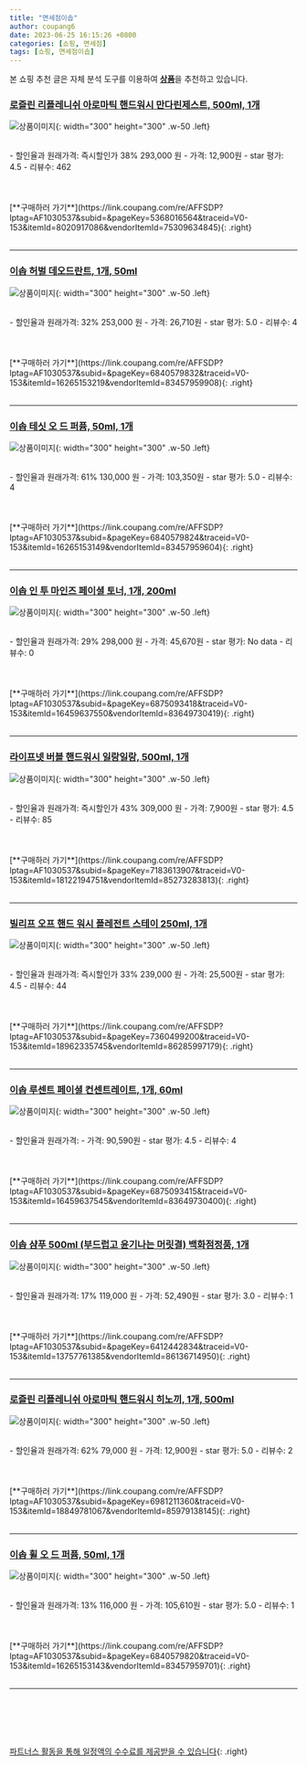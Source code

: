 ```yaml
---
title: "면세점이솝"
author: coupang6
date: 2023-06-25 16:15:26 +0800
categories: [쇼핑, 면세점]
tags: [쇼핑, 면세점이솝]
---
```


본 쇼핑 추천 글은 자체 분석 도구를 이용하여 [**상품**](https://link.coupang.com/a/bao1ui)을 추천하고 있습니다.

### [로즐린 리플레니쉬 아로마틱 핸드워시 만다린제스트, 500ml, 1개](https://link.coupang.com/re/AFFSDP?lptag=AF1030537&subid=&pageKey=5368016564&traceid=V0-153&itemId=8020917086&vendorItemId=75309634845)

![상품이미지](https://thumbnail6.coupangcdn.com/thumbnails/remote/230x230ex/image/rs_quotation_api/gcgzavgd/184661e460684e87acd55c5d3c601a1d.png){: width="300" height="300" .w-50 .left}


<br>
- 할인율과 원래가격: 즉시할인가 38%  293,000   원
- 가격: 12,900원
- star 평가: 4.5
- 리뷰수: 462
<br>
<br>
<br>
<br>
[**구매하러 가기**](https://link.coupang.com/re/AFFSDP?lptag=AF1030537&subid=&pageKey=5368016564&traceid=V0-153&itemId=8020917086&vendorItemId=75309634845){: .right}
<br>
<br>

---

### [이솝 허벌 데오드란트, 1개, 50ml](https://link.coupang.com/re/AFFSDP?lptag=AF1030537&subid=&pageKey=6840579832&traceid=V0-153&itemId=16265153219&vendorItemId=83457959908)

![상품이미지](https://thumbnail7.coupangcdn.com/thumbnails/remote/230x230ex/image/vendor_inventory/6e89/30a8f25e950407e719194043d35af07fdbb32f269c76ba37d7eec364da83.jpg){: width="300" height="300" .w-50 .left}


<br>
- 할인율과 원래가격: 32%  253,000   원
- 가격: 26,710원
- star 평가: 5.0
- 리뷰수: 4
<br>
<br>
<br>
<br>
[**구매하러 가기**](https://link.coupang.com/re/AFFSDP?lptag=AF1030537&subid=&pageKey=6840579832&traceid=V0-153&itemId=16265153219&vendorItemId=83457959908){: .right}
<br>
<br>

---

### [이솝 테싯 오 드 퍼퓸, 50ml, 1개](https://link.coupang.com/re/AFFSDP?lptag=AF1030537&subid=&pageKey=6840579824&traceid=V0-153&itemId=16265153149&vendorItemId=83457959604)

![상품이미지](https://thumbnail10.coupangcdn.com/thumbnails/remote/230x230ex/image/vendor_inventory/14c9/adbb5a047e29c91c6d602334391b2dbc16462cf1d3422ee22c178b35a246.jpg){: width="300" height="300" .w-50 .left}


<br>
- 할인율과 원래가격: 61%  130,000   원
- 가격: 103,350원
- star 평가: 5.0
- 리뷰수: 4
<br>
<br>
<br>
<br>
[**구매하러 가기**](https://link.coupang.com/re/AFFSDP?lptag=AF1030537&subid=&pageKey=6840579824&traceid=V0-153&itemId=16265153149&vendorItemId=83457959604){: .right}
<br>
<br>

---

### [이솝 인 투 마인즈 페이셜 토너, 1개, 200ml](https://link.coupang.com/re/AFFSDP?lptag=AF1030537&subid=&pageKey=6875093418&traceid=V0-153&itemId=16459637550&vendorItemId=83649730419)

![상품이미지](https://thumbnail7.coupangcdn.com/thumbnails/remote/230x230ex/image/vendor_inventory/14df/dc0ee8bcfd57a9802b2695a99854cce788849a5af836d50d8665e7bafcd1.jpg){: width="300" height="300" .w-50 .left}


<br>
- 할인율과 원래가격: 29%  298,000   원
- 가격: 45,670원
- star 평가: No data
- 리뷰수: 0
<br>
<br>
<br>
<br>
[**구매하러 가기**](https://link.coupang.com/re/AFFSDP?lptag=AF1030537&subid=&pageKey=6875093418&traceid=V0-153&itemId=16459637550&vendorItemId=83649730419){: .right}
<br>
<br>

---

### [라이프넷 버블 핸드워시 일랑일랑, 500ml, 1개](https://link.coupang.com/re/AFFSDP?lptag=AF1030537&subid=&pageKey=7183613907&traceid=V0-153&itemId=18122194751&vendorItemId=85273283813)

![상품이미지](https://thumbnail7.coupangcdn.com/thumbnails/remote/230x230ex/image/rs_quotation_api/nwuuqp2r/1cbbd0fc539f43c9a8dda43f0a2a26b9.jpg){: width="300" height="300" .w-50 .left}


<br>
- 할인율과 원래가격: 즉시할인가 43%  309,000   원
- 가격: 7,900원
- star 평가: 4.5
- 리뷰수: 85
<br>
<br>
<br>
<br>
[**구매하러 가기**](https://link.coupang.com/re/AFFSDP?lptag=AF1030537&subid=&pageKey=7183613907&traceid=V0-153&itemId=18122194751&vendorItemId=85273283813){: .right}
<br>
<br>

---

### [빌리프 오프 핸드 워시 플레전트 스테이 250ml, 1개](https://link.coupang.com/re/AFFSDP?lptag=AF1030537&subid=&pageKey=7360499200&traceid=V0-153&itemId=18962335745&vendorItemId=86285997179)

![상품이미지](https://thumbnail7.coupangcdn.com/thumbnails/remote/230x230ex/image/vendor_inventory/a562/ccc8f225da41940b445e7078d961d68a6ac84733f753492f19918e8c9f25.jpg){: width="300" height="300" .w-50 .left}


<br>
- 할인율과 원래가격: 즉시할인가 33%  239,000   원
- 가격: 25,500원
- star 평가: 4.5
- 리뷰수: 44
<br>
<br>
<br>
<br>
[**구매하러 가기**](https://link.coupang.com/re/AFFSDP?lptag=AF1030537&subid=&pageKey=7360499200&traceid=V0-153&itemId=18962335745&vendorItemId=86285997179){: .right}
<br>
<br>

---

### [이솝 루센트 페이셜 컨센트레이트, 1개, 60ml](https://link.coupang.com/re/AFFSDP?lptag=AF1030537&subid=&pageKey=6875093415&traceid=V0-153&itemId=16459637545&vendorItemId=83649730400)

![상품이미지](https://thumbnail8.coupangcdn.com/thumbnails/remote/230x230ex/image/vendor_inventory/378c/533baf353ca16d2d13e72e75269eb9bae04f7f0810d113de92361fb3ba78.jpg){: width="300" height="300" .w-50 .left}


<br>
- 할인율과 원래가격: 
- 가격: 90,590원
- star 평가: 4.5
- 리뷰수: 4
<br>
<br>
<br>
<br>
[**구매하러 가기**](https://link.coupang.com/re/AFFSDP?lptag=AF1030537&subid=&pageKey=6875093415&traceid=V0-153&itemId=16459637545&vendorItemId=83649730400){: .right}
<br>
<br>

---

### [이솝 샴푸 500ml (부드럽고 윤기나는 머릿결) 백화점정품, 1개](https://link.coupang.com/re/AFFSDP?lptag=AF1030537&subid=&pageKey=6412442834&traceid=V0-153&itemId=13757761385&vendorItemId=86136714950)

![상품이미지](https://thumbnail10.coupangcdn.com/thumbnails/remote/230x230ex/image/vendor_inventory/ab38/c1244a01180b9a9a3db224ba72efdaf22d697c5b999680c419602566fcaf.jpg){: width="300" height="300" .w-50 .left}


<br>
- 할인율과 원래가격: 17%  119,000   원
- 가격: 52,490원
- star 평가: 3.0
- 리뷰수: 1
<br>
<br>
<br>
<br>
[**구매하러 가기**](https://link.coupang.com/re/AFFSDP?lptag=AF1030537&subid=&pageKey=6412442834&traceid=V0-153&itemId=13757761385&vendorItemId=86136714950){: .right}
<br>
<br>

---

### [로즐린 리플레니쉬 아로마틱 핸드워시 히노끼, 1개, 500ml](https://link.coupang.com/re/AFFSDP?lptag=AF1030537&subid=&pageKey=6981211360&traceid=V0-153&itemId=18849781067&vendorItemId=85979138145)

![상품이미지](https://thumbnail8.coupangcdn.com/thumbnails/remote/230x230ex/image/retail/images/4183286076947847-f124d967-6266-4342-8dd7-b01cf6dc4fbf.jpg){: width="300" height="300" .w-50 .left}


<br>
- 할인율과 원래가격: 62%  79,000   원
- 가격: 12,900원
- star 평가: 5.0
- 리뷰수: 2
<br>
<br>
<br>
<br>
[**구매하러 가기**](https://link.coupang.com/re/AFFSDP?lptag=AF1030537&subid=&pageKey=6981211360&traceid=V0-153&itemId=18849781067&vendorItemId=85979138145){: .right}
<br>
<br>

---

### [이솝 휠 오 드 퍼퓸, 50ml, 1개](https://link.coupang.com/re/AFFSDP?lptag=AF1030537&subid=&pageKey=6840579820&traceid=V0-153&itemId=16265153143&vendorItemId=83457959701)

![상품이미지](https://thumbnail8.coupangcdn.com/thumbnails/remote/230x230ex/image/vendor_inventory/c130/d2c5bdc7d51388b07b848af5a644f29b172158511ea67441167c3fbcb7c9.jpg){: width="300" height="300" .w-50 .left}


<br>
- 할인율과 원래가격: 13%  116,000   원
- 가격: 105,610원
- star 평가: 5.0
- 리뷰수: 1
<br>
<br>
<br>
<br>
[**구매하러 가기**](https://link.coupang.com/re/AFFSDP?lptag=AF1030537&subid=&pageKey=6840579820&traceid=V0-153&itemId=16265153143&vendorItemId=83457959701){: .right}
<br>
<br>

---
<br><br><br><br><br> [파트너스 활동을 통해 일정액의 수수료를 제공받을 수 있습니다](https://link.coupang.com/a/bao1ui){: .right}